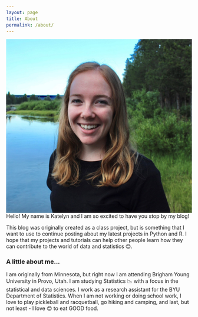 ```yaml
---
layout: page
title: About
permalink: /about/
---
```


<img align="right" src="assets/images/me.jpg">

Hello! My name is Katelyn and I am so excited to have you stop by my blog! 

This blog was originally created as a class project, but is something that I want to use to continue posting about my latest projects in Python and R. I hope that my projects and tutorials can help other people learn how they can contribute to the world of data and statistics 😊.

### A little about me...

I am originally from Minnesota, but right now I am attending Brigham Young University in Provo, Utah. I am studying Statistics 📉 with a focus in the statistical and data sciences. I work as a research assistant for the BYU Department of Statistics. When I am not working or doing school work, I love to play pickleball and racquetball, go hiking and camping, and last, but not least - I love 😍 to eat GOOD food.

